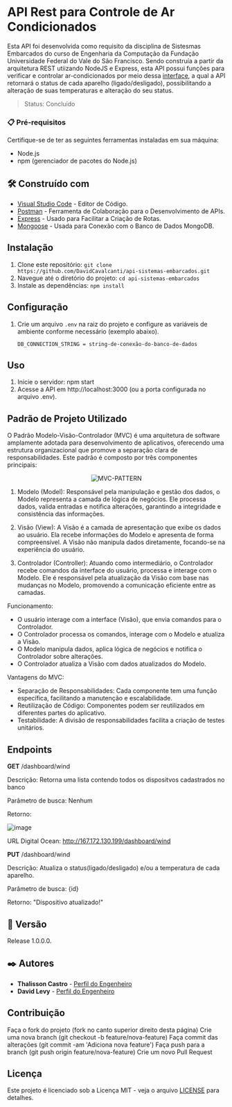 # API Rest para Controle de Ar Condicionados

Esta API foi desenvolvida como requisito da disciplina de Sistesmas Embarcados do curso de Engenharia da Computação da Fundação Universidade Federal do Vale do São Francisco.
Sendo construía a partir da arquitetura REST utiizando NodeJS e Express, esta API possui funções para verificar e controlar ar-condicionados por meio dessa <a href="https://www.figma.com/file/xptrJVINhr58sNnUCMdrms/Sistema-Embarcados?type=design&node-id=55-131&mode=design" target="_blank">interface</a>, a qual a API retornará o status de cada aparelho
(ligado/desligado), possibilitando a alteração de suas temperaturas e alteração do seu status.

> Status: Concluído
### 📋 Pré-requisitos

Certifique-se de ter as seguintes ferramentas instaladas em sua máquina:
- Node.js
- npm (gerenciador de pacotes do Node.js)

## 🛠️ Construído com

* [Visual Studio Code](https://code.visualstudio.com/download) - Editor de Código.
* [Postman](https://www.postman.com/downloads/) - Ferramenta de Colaboração para o Desenvolvimento de APIs.
* [Express](https://www.npmjs.com/package/express) - Usado para Facilitar a Criação de Rotas.
* [Mongoose](https://www.npmjs.com/package/mongoose) - Usada para Conexão com o Banco de Dados MongoDB.

## Instalação

1. Clone este repositório: `git clone https://github.com/DavidCavalcanti/api-sistemas-embarcados.git`
2. Navegue até o diretório do projeto: `cd api-sistemas-embarcados`
3. Instale as dependências: `npm install`

## Configuração

1. Crie um arquivo `.env` na raiz do projeto e configure as variáveis de ambiente conforme necessário (exemplo abaixo).
   ```env
   DB_CONNECTION_STRING = string-de-conexão-do-banco-de-dados

## Uso

1. Inicie o servidor: npm start
2. Acesse a API em http://localhost:3000 (ou a porta configurada no arquivo .env).

## Padrão de Projeto Utilizado

O Padrão Modelo-Visão-Controlador (MVC) é uma arquitetura de software amplamente adotada para desenvolvimento de aplicativos, oferecendo uma estrutura organizacional que promove a separação clara de responsabilidades. Este padrão é composto por três componentes principais:

<div align="center">

![MVC-PATTERN](/img/mvc-pattern.png)

</div>

1. Modelo (Model):
   Responsável pela manipulação e gestão dos dados, o Modelo representa a camada de lógica de negócios. Ele processa dados, valida entradas e notifica alterações, garantindo a integridade e consistência das informações.

2. Visão (View):
   A Visão é a camada de apresentação que exibe os dados ao usuário. Ela recebe informações do Modelo e apresenta de forma compreensível. A Visão não manipula dados diretamente, focando-se na experiência do usuário.

3. Controlador (Controller):
   Atuando como intermediário, o Controlador recebe comandos da interface do usuário, processa e interage com o Modelo. Ele é responsável pela atualização da Visão com base nas mudanças no Modelo, promovendo a comunicação eficiente entre as camadas.

Funcionamento:

- O usuário interage com a interface (Visão), que envia comandos para o Controlador.
- O Controlador processa os comandos, interage com o Modelo e atualiza a Visão.
- O Modelo manipula dados, aplica lógica de negócios e notifica o Controlador sobre alterações.
- O Controlador atualiza a Visão com dados atualizados do Modelo.

Vantagens do MVC:

- Separação de Responsabilidades: Cada componente tem uma função específica, facilitando a manutenção e escalabilidade.
- Reutilização de Código: Componentes podem ser reutilizados em diferentes partes do aplicativo.
- Testabilidade: A divisão de responsabilidades facilita a criação de testes unitários.

## Endpoints

**GET** /dashboard/wind 

Descrição: Retorna uma lista contendo todos os dispositvos cadastrados no banco

Parâmetro de busca: Nenhum

Retorno:

![image](https://github.com/DavidCavalcanti/api-sistemas-embarcados/assets/54603847/2b006383-16c4-464b-a995-3dc03e52aad5)

URL Digital Ocean: http://167.172.130.199/dashboard/wind

**PUT** /dashboard/wind

Descrição: Atualiza o status(ligado/desligado) e/ou a temperatura de cada aparelho.

Parâmetro de busca: {id}

Retorno: "Dispositivo atualizado!"

## 📌 Versão

Release 1.0.0.0.

## ✒️ Autores

* **Thalisson Castro** - [Perfil do Engenheiro](https://github.com/thalissoncastrog)
* **David Levy** - [Perfil do Engenheiro](https://github.com/davidcavalcanti)

## Contribuição

Faça o fork do projeto (fork no canto superior direito desta página)
Crie uma nova branch (git checkout -b feature/nova-feature)
Faça commit das alterações (git commit -am 'Adiciona nova feature')
Faça push para a branch (git push origin feature/nova-feature)
Crie um novo Pull Request

## Licença

Este projeto é licenciado sob a Licença MIT - veja o arquivo <a href="https://github.com/DavidCavalcanti/api-sistemas-embarcados/tree/main?tab=MIT-1-ov-file" target="_blank">LICENSE</a> para detalhes.
